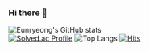 ### Hi there 👋
![Eunryeong's GitHub stats](https://github-readme-stats.vercel.app/api?username=eunryeong1&show_icons=true&theme=onedark)  
[![Solved.ac Profile](http://mazassumnida.wtf/api/generate_badge?boj=zmstree7055)](https://solved.ac/zmstree7055)
![Top Langs](https://github-readme-stats.vercel.app/api/top-langs/?username=eunryeong1&layout=Demo&theme=dark)
[![Hits](https://hits.seeyoufarm.com/api/count/incr/badge.svg?url=https%3A%2F%2Fgithub.com%2Feunryeong1&count_bg=%2379C83D&title_bg=%23555555&icon=&icon_color=%23E7E7E7&title=hits&edge_flat=false)](https://hits.seeyoufarm.com)

<!--
**eunryeong1/eunryeong1** is a ✨ _special_ ✨ repository because its `README.md` (this file) appears on your GitHub profile.

Here are some ideas to get you started:

- 🔭 I’m currently working on ...
- 🌱 I’m currently learning ...
- 👯 I’m looking to collaborate on ...
- 🤔 I’m looking for help with ...
- 💬 Ask me about ...
- 📫 How to reach me: ...
- 😄 Pronouns: ...
- ⚡ Fun fact: ...
-->

